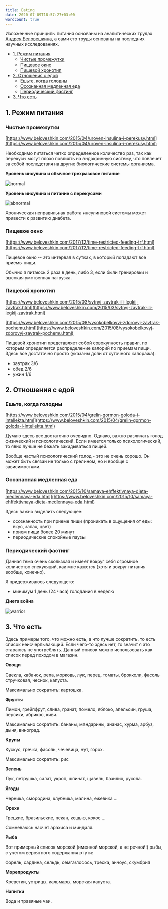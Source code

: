 ```yaml
---
title: Eating
date: 2020-07-09T18:57:27+03:00
wordcount: true
---
```


Изложенные принципы питания основаны на аналитических трудах
[Андрея Беловешкина](https://www.beloveshkin.com/), а сами его труды
основаны на последних научных исследованиях.

- [1. Режим питания](#1-режим-питания)
  - [Чистые промежутки](#чистые-промежутки)
  - [Пищевое окно](#пищевое-окно)
  - [Пищевой хронотип](#пищевой-хронотип)
- [2. Отношения с едой](#2-отношения-с-едой)
  - [Ешьте, когда голодны](#ешьте-когда-голодны)
  - [Осознанная медленная еда](#осознанная-медленная-еда)
  - [Периодический фастинг](#периодический-фастинг)
- [3. Что есть](#3-что-есть)

## 1. Режим питания

### Чистые промежутки

[https://www.beloveshkin.com/2015/04/uroven-insulina-i-perekusy.html](https://www.beloveshkin.com/2015/04/uroven-insulina-i-perekusy.html)

Необходимо питаться четко определенное количество раз,
так как перекусы могут плохо повлиять на эндокринную систему,
что повлечет за собой последствия на другие биологические системы организма.

**Уровень инсулина и обычное трехразовое питание**

![normal](https://4.bp.blogspot.com/-_-WfAjPT4mA/VTJdMWzvsnI/AAAAAAAADsk/oaJUmRQ1p-A/s1600/meals-and-insulin.jpg)

**Уровень инсулина и питание с перекусами**

![abnormal](https://images-blogger-opensocial.googleusercontent.com/gadgets/proxy?url=http%3A%2F%2F3.bp.blogspot.com%2F-TiGd-k1n74I%2FVTJdJhf2iGI%2FAAAAAAAADr4%2FECy0pELRRwM%2Fs1600%2FMeal-timing-6x-day.jpg&container=blogger&gadget=a&rewriteMime=image%2F*)


Хроническая неправильная работа инсулиновой системы может привести к развитию диабета.

### Пищевое окно

[https://www.beloveshkin.com/2017/12/time-restricted-feeding-trf.html](https://www.beloveshkin.com/2017/12/time-restricted-feeding-trf.html)

Пищевое окно -- это интервал в сутках, в который попадают все приемы пищи.

Обычно я питаюсь 2 раза в день, либо 3, если были тренировки и высокая умственная нагрузка.


### Пищевой хронотип

[https://www.beloveshkin.com/2015/03/sytnyj-zavtrak-ili-legkij-zavtrak.html](https://www.beloveshkin.com/2015/03/sytnyj-zavtrak-ili-legkij-zavtrak.html)

[https://www.beloveshkin.com/2015/08/vysokobelkovyj-zdorovyj-zavtrak-pochemu.html](https://www.beloveshkin.com/2015/08/vysokobelkovyj-zdorovyj-zavtrak-pochemu.html)

Пищевой хронотип представляет собой совокупность правил, по которым
определяется распределение калорий по приемам пищи.
Здесь все достаточно просто (указаны доли от суточного калоража):

- завтрак 3/6
- обед 2/6
- ужин 1/6

## 2. Отношения с едой

### Ешьте, когда голодны

[https://www.beloveshkin.com/2015/04/grelin-gormon-goloda-i-intellekta.html](https://www.beloveshkin.com/2015/04/grelin-gormon-goloda-i-intellekta.html)

Думаю здесь все достаточно очевидно. Однако, важно различать голод физический и психологический.
Если имеется только психологический, то явно лучше не бежать закидываться пищей.

Вообще частый психологический голод - это не очень хорошо. Он может быть связан не только с грелином,
но и вообще с зависимостями.

### Осознанная медленная еда

[https://www.beloveshkin.com/2015/10/samaya-ehffektivnaya-dieta-medlennaya-eda.html](https://www.beloveshkin.com/2015/10/samaya-ehffektivnaya-dieta-medlennaya-eda.html)

Здесь важно выделить следующее:
- осознанность при приеме пищи (проникать в ощущения от еды: вкус, запах, цвет)
- прием пищи более 20 минут
- периодические спокойные паузы

### Периодический фастинг

Данная тема очень скользкая и имеет вокруг себя огромное количество спекуляций,
как мне кажется (хотя и вокруг питания вообще, конечно).

Я придерживаюсь следующего:

- минимум 1 день (24 часа) голодания в неделю

**Диета война**

![warrior](https://4.bp.blogspot.com/-al1mCDxiidI/WjPCFRFIklI/AAAAAAAAOQg/lojw_EQ_iuotS7c2c06gpauFObJSyOBpACLcBGAs/s640/main-qimg-a063a13910ca662fa8d62eb5959c6e48.png)

## 3. Что есть

Здесь примеры того, что можно есть, а что лучше сократить, то есть список неисчерпывающий.
Если чего-то здесь нет, то значит я это стараюсь не употреблять.
Данный список можно использовать как список перед походом в магазин.

**Овощи**

Свекла, кабачок, репа, морковь, лук, перец, томаты, брокколи, фасоль стручковая, чеснок, капуста.

Максимально сократить: картошка.

**Фрукты**

Лимон, грейпфрут, слива, гранат, помело, яблоко, апельсин, груша, персики, абрикос, киви.

Максимально сократить: бананы, мандарины, ананас, хурма, арбуз, дыня, виноград.

**Крупы**

Кускус, гречка, фасоль, чечевица, нут, горох.

Максимально сократить: рис

**Зелень**

Лук, петрушка, салат, укроп, шпинат, щавель, базилик, рукола.

**Ягоды**

Черника, смородина, клубника, малина, ежевика ...

**Орехи**

Грецкие, бразильские, пекан, кешью, кокос ...

Сомневаюсь насчет арахиса и миндаля.

**Рыба**

Вот примерный список морской (именной морской, а не речной!) рыбы, с учетом 
вероятного содержания ртути:

форель, сардина, сельдь, семга/лосось, треска, анчоус, скумбрия

**Морепродукты**

Креветки, устрицы, кальмары, морская капуста.

**Напитки**

Вода и травяные чаи.